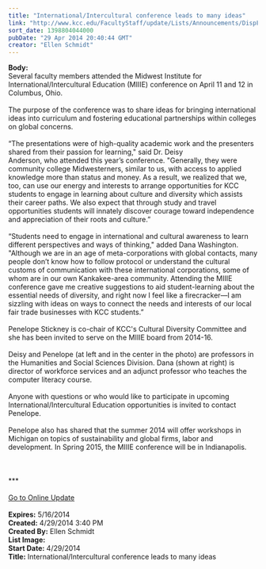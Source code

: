 ```yaml
---
title: "International/Intercultural conference leads to many ideas"
link: "http://www.kcc.edu/FacultyStaff/update/Lists/Announcements/DispForm.aspx?ID=1499"
sort_date: 1398804044000
pubDate: "29 Apr 2014 20:40:44 GMT"
creator: "Ellen Schmidt"
---
```


<div><b>Body:</b> <div class="ExternalClass00463D5751CB4842B2D7469B42A44720">
<div>Several faculty members attended the Midwest Institute for International/Intercultural Education (MIIIE) conference on April 11 and 12 in Columbus, Ohio.</div>
<div> </div>
<div>The purpose of the conference was to share ideas for bringing international ideas into curriculum and fostering educational partnerships within colleges on global concerns. </div>
<div> </div>
<div>“The presentations were of high-quality academic work and the presenters shared from their passion for learning,&quot; said Dr. Deisy Anderson, who attended this year’s conference. &quot;Generally, they were community college Midwesterners, similar to us, with access to applied knowledge more than status and money. As a result, we realized that we, too, can use our energy and interests to arrange opportunities for KCC students to engage in learning about culture and diversity which assists their career paths. We also expect that through study and travel opportunities students will innately discover courage toward independence and appreciation of their roots and culture.”</div>
<div> </div>
<div>“Students need to engage in international and cultural awareness to learn different perspectives and ways of thinking,&quot; added Dana Washington. &quot;Although we are in an age of meta-corporations with global contacts, many people don’t know how to follow protocol or understand the cultural customs of communication with these international corporations, some of whom are in our own Kankakee-area community. Attending the MIIIE conference gave me creative suggestions to aid student-learning about the essential needs of diversity, and right now I feel like a firecracker—I am sizzling with ideas on ways to connect the needs and interests of our local fair trade businesses with KCC students.”</div>
<div><br />Penelope Stickney is co-chair of KCC's Cultural Diversity Committee and she has been invited to serve on the MIIIE board from 2014-16. </div>
<div> </div>
<div>Deisy and Penelope (at left and in the center in the photo) are professors in the Humanities and Social Sciences Division. Dana (shown at right) is director of workforce services and an adjunct professor who teaches the computer literacy course.</div>
<div> </div>
<div>Anyone with questions or who would like to participate in upcoming International/Intercultural Education opportunities is invited to contact Penelope. </div>
<div> </div>
<div>Penelope also has shared that the summer 2014 will offer workshops in Michigan on topics of sustainability and global firms, labor and development. In Spring 2015, the MIIIE conference will be in Indianapolis.</div>
<div> </div>
<div> </div>
<div> </div>
<div>
<div></div>
<div>
<div></div>
<div>
<div></div>
<div>
<div></div>
<div></div>
<div>***</div>
<div> </div>
<div></div>
<div></div>
<div></div>
<div></div>
<div><a href="/FacultyStaff/update/Pages/dailyupdate.aspx">Go to Online Update</a></div>
<div></div><br /></div></div></div></div></div></div>
<div><b>Expires:</b> 5/16/2014</div>
<div><b>Created:</b> 4/29/2014 3:40 PM</div>
<div><b>Created By:</b> Ellen Schmidt</div>
<div><b>List Image:</b> <a href="http://www.kcc.edu/SiteCollectionImages/AndersonStickneyWashingtonMIIIE%201a.jpg"></a></div>
<div><b>Start Date:</b> 4/29/2014</div>
<div><b>Title:</b> International/Intercultural conference leads to many ideas</div>

